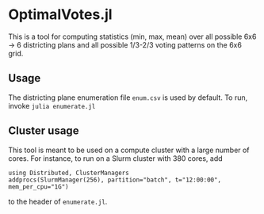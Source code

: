 # OptimalVotes.jl

This is a tool for computing statistics (min, max, mean) over all possible 6x6 → 6 districting plans and all possible 1/3-2/3 voting patterns on the 6x6 grid.

## Usage
The districting plane enumeration file `enum.csv` is used by default. To run, invoke `julia enumerate.jl`

## Cluster usage
This tool is meant to be used on a compute cluster with a large number of cores. For instance, to run on a Slurm cluster with 380 cores, add
```
using Distributed, ClusterManagers
addprocs(SlurmManager(256), partition="batch", t="12:00:00", mem_per_cpu="1G")
```
to the header of `enumerate.jl`.
